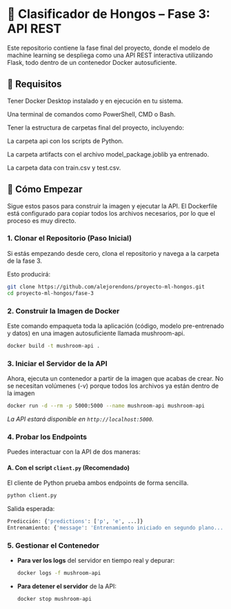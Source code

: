 # 🍄 Clasificador de Hongos – Fase 3: API REST
Este repositorio contiene la fase final del proyecto, donde el modelo de machine learning se despliega como una API REST interactiva utilizando Flask, todo dentro de un contenedor Docker autosuficiente.

## 🧾 Requisitos
Tener Docker Desktop instalado y en ejecución en tu sistema.

Una terminal de comandos como PowerShell, CMD o Bash.

Tener la estructura de carpetas final del proyecto, incluyendo:

La carpeta api con los scripts de Python.

La carpeta artifacts con el archivo model_package.joblib ya entrenado.

La carpeta data con train.csv y test.csv.

## 🚀 Cómo Empezar
Sigue estos pasos para construir la imagen y ejecutar la API. El Dockerfile está configurado para copiar todos los archivos necesarios, por lo que el proceso es muy directo.

###  1. Clonar el Repositorio (Paso Inicial)
Si estás empezando desde cero, clona el repositorio y navega a la carpeta de la fase 3.

Esto producirá:
```bash
git clone https://github.com/alejorendons/proyecto-ml-hongos.git
cd proyecto-ml-hongos/fase-3
```

### 2. Construir la Imagen de Docker

Este comando empaqueta toda la aplicación (código, modelo pre-entrenado y datos) en una imagen autosuficiente llamada mushroom-api.

```bash
docker build -t mushroom-api .
```

### 3. Iniciar el Servidor de la API

Ahora, ejecuta un contenedor a partir de la imagen que acabas de crear. No se necesitan volúmenes (-v) porque todos los archivos ya están dentro de la imagen

```bash
docker run -d --rm -p 5000:5000 --name mushroom-api mushroom-api
```

*La API estará disponible en `http://localhost:5000`.*

### 4. Probar los Endpoints

Puedes interactuar con la API de dos maneras:

#### A. Con el script `client.py` (Recomendado)

El cliente de Python prueba ambos endpoints de forma sencilla.

```bash
python client.py
```
Salida esperada:

```bash
Predicción: {'predictions': ['p', 'e', ...]}
Entrenamiento: {'message': 'Entrenamiento iniciado en segundo plano...'}
```

### 5. Gestionar el Contenedor

* **Para ver los logs** del servidor en tiempo real y depurar:
    ```bash
    docker logs -f mushroom-api
    ```

* **Para detener el servidor** de la API:
    ```bash
    docker stop mushroom-api
    ```
